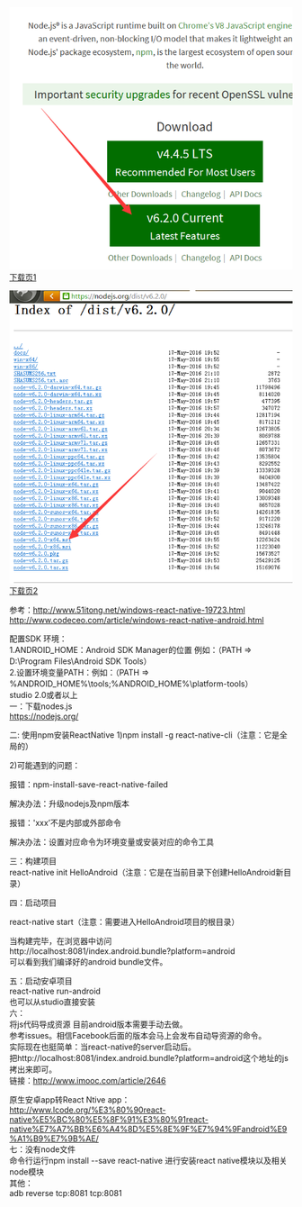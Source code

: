 ![image](https://github.com/452693688/React-Native/blob/master/node%E4%B8%8B%E8%BD%BD1.png)
<br />
[下载页1](https://nodejs.org/)
<br />

![image](https://github.com/452693688/React-Native/blob/master/node%E4%B8%8B%E8%BD%BD2.png)
<br />
[下载页2](https://nodejs.org/dist/v6.2.0/)
<br />

参考：http://www.51itong.net/windows-react-native-19723.html
      http://www.codeceo.com/article/windows-react-native-android.html

配置SDK 环境：<br />
1.ANDROID_HOME：Android SDK Manager的位置 例如：（PATH => D:\Program Files\Android SDK Tools）<br />
2.设置环境变量PATH：例如：（PATH => %ANDROID_HOME%\tools;%ANDROID_HOME%\platform-tools）<br />
studio 2.0或者以上<br />
一：下载nodes.js<br />
  https://nodejs.org/<br />

二: 使用npm安装ReactNative
	1)npm install -g react-native-cli（注意：它是全局的）<br />
	
  2)可能遇到的问题：<br />

   报错：npm-install-save-react-native-failed<br />

   解决办法：升级nodejs及npm版本<br />

   报错：'xxx’不是内部或外部命令<br />

   解决办法：设置对应命令为环境变量或安装对应的命令工具<br />

三：构建项目<br />
	react-native init HelloAndroid（注意：它是在当前目录下创建HelloAndroid新目录）<br />
	
四：启动项目   <br />
  
 react-native start（注意：需要进入HelloAndroid项目的根目录）<br />
 
 当构建完毕，在浏览器中访问<br />
 http://localhost:8081/index.android.bundle?platform=android<br />
 可以看到我们编译好的android bundle文件。<br />

五：启动安卓项目 <br />
	react-native run-android<br />
	也可以从studio直接安装<br />
六：<br />
将js代码导成资源 目前android版本需要手动去做。<br />
参考issues。相信Facebook后面的版本会马上会发布自动导资源的命令。<br />
实际现在也挺简单：当react-native的server启动后。<br />
把http://localhost:8081/index.android.bundle?platform=android这个地址的js拷出来即可。 <br />
链接：http://www.imooc.com/article/2646<br />
 
原生安卓app转React Ntive app：<br />
http://www.lcode.org/%E3%80%90react-native%E5%BC%80%E5%8F%91%E3%80%91react-native%E7%A7%BB%E6%A4%8D%E5%8E%9F%E7%94%9Fandroid%E9%A1%B9%E7%9B%AE/<br />
七：没有node文件<br />
命令行运行npm install  --save react-native  进行安装react native模块以及相关node模块 <br />
其他：<br />
	adb reverse tcp:8081 tcp:8081<br />